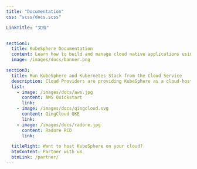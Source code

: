 ```yaml
---
title: "Documentation"
css: "scss/docs.scss"

LinkTitle: "文档"


section1:
  title: KubeSphere Documentation
  content: Learn how to build and manage cloud native applications using KubeSphere Container Platform. Get documentation, example code, tutorials, and more.
  image: /images/docs/banner.png

section3:
  title: Run KubeSphere and Kubernetes Stack from the Cloud Service
  description: Cloud Providers are providing KubeSphere as a cloud-hosted service for users, help you to create an highly available cluster within minutes via several clicks. These services will be available in September, 2020.
  list:
    - image: /images/docs/aws.jpg
      content: AWS Quickstart
      link:
    - image: /images/docs/qingcloud.svg
      content: QingCloud QKE
      link:
    - image: /images/docs/radore.jpg
      content: Radore RCD
      link:

  titleRight: Want to host KubeSphere on your cloud?
  btnContent: Partner with us
  btnLink: /partner/
---
```

